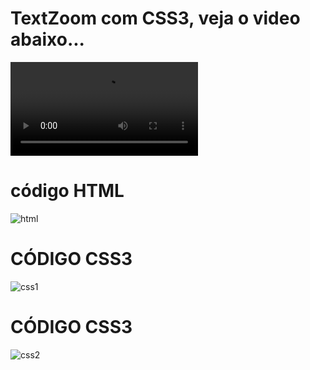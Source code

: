 # TextZoom com CSS3, veja o video abaixo...


<video src="[https://github.com/user-attachments/assets/8c805c54-611a-4080-8b96-9ee310e4f8dc](https://github.com/marcosdevcodes/TEXTZOOM-CSS3/blob/main/img/video.MP4)" controls="controls" style="max-width: 100%;">
</video>


# código HTML
![html](https://github.com/user-attachments/assets/614495a1-1f5f-4c5a-8e27-80c6041c5166)

# CÓDIGO CSS3
![css1](https://github.com/user-attachments/assets/c918546f-372d-4df8-a125-00261b596580)

# CÓDIGO CSS3
![css2](https://github.com/user-attachments/assets/4b9159ff-8893-4531-b27c-3a92c2357d46)

